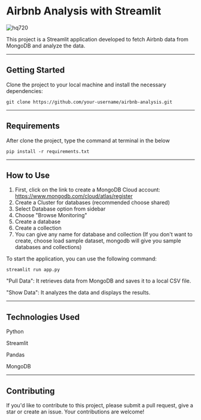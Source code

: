 

# Airbnb Analysis with Streamlit

![hq720](https://github.com/ahmetdzdrr/Streamlit-and-MongoDB-Data-Retrieval-and-Visualization/assets/117534684/ad0df98c-9488-48f6-b671-7ee60e19279b)

This project is a Streamlit application developed to fetch Airbnb data from MongoDB and analyze the data.

**********************************************************

## Getting Started

Clone the project to your local machine and install the necessary dependencies:

    git clone https://github.com/your-username/airbnb-analysis.git

**********************************************************

## Requirements

After clone the project, type the command at terminal in the below 

    pip install -r requirements.txt

**********************************************************

## How to Use

1. First, click on the link to create a MongoDB Cloud account:
https://www.mongodb.com/cloud/atlas/register
2. Create a Cluster for databases (recommended choose shared)
3. Select Database option from sidebar
4. Choose "Browse Monitoring"
5. Create a database
6. Create a collection
7. You can give any name for database and collection (If you don't want to create, choose load sample dataset, mongodb will give you sample databases and collections)


To start the application, you can use the following command:

    streamlit run app.py


"Pull Data": It retrieves data from MongoDB and saves it to a local CSV file.

"Show Data": It analyzes the data and displays the results.

**********************************************************

## Technologies Used

Python

Streamlit

Pandas

MongoDB

**********************************************************

## Contributing

If you'd like to contribute to this project, please submit a pull request, give a star or create an issue. Your contributions are welcome!

